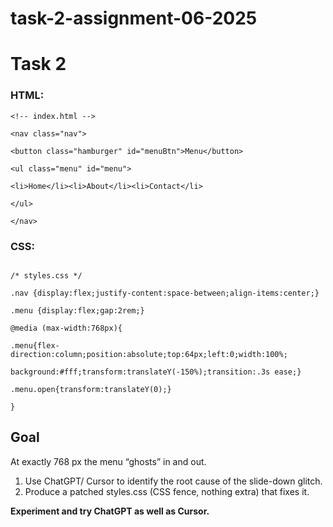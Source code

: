 # task-2-assignment-06-2025

# Task 2

### HTML:

```tsx
<!-- index.html -->

<nav class="nav">

<button class="hamburger" id="menuBtn">Menu</button>

<ul class="menu" id="menu">

<li>Home</li><li>About</li><li>Contact</li>

</ul>

</nav>
```

### CSS:

```tsx

/* styles.css */

.nav {display:flex;justify-content:space-between;align-items:center;}

.menu {display:flex;gap:2rem;}

@media (max-width:768px){

.menu{flex-direction:column;position:absolute;top:64px;left:0;width:100%;

background:#fff;transform:translateY(-150%);transition:.3s ease;}

.menu.open{transform:translateY(0);}

}
```

## Goal

At exactly 768 px the menu “ghosts” in and out.

1. Use ChatGPT/ Cursor to identify the root cause of the slide-down glitch.
2. Produce a patched styles.css (CSS fence, nothing extra) that fixes it.

**Experiment and try ChatGPT as well as Cursor.**
